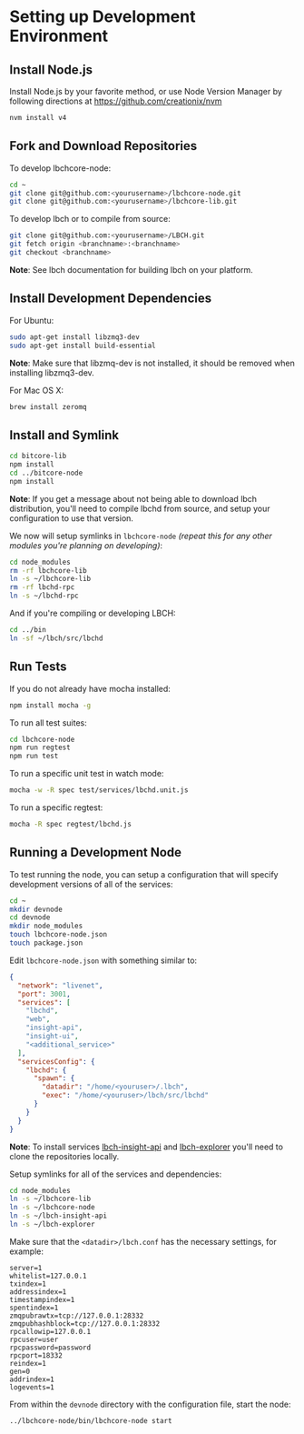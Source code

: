 # Setting up Development Environment

## Install Node.js

Install Node.js by your favorite method, or use Node Version Manager by following directions at https://github.com/creationix/nvm

```bash
nvm install v4
```

## Fork and Download Repositories

To develop lbchcore-node:

```bash
cd ~
git clone git@github.com:<yourusername>/lbchcore-node.git
git clone git@github.com:<yourusername>/lbchcore-lib.git
```

To develop lbch or to compile from source:

```bash
git clone git@github.com:<yourusername>/LBCH.git
git fetch origin <branchname>:<branchname>
git checkout <branchname>
```
**Note**: See lbch documentation for building lbch on your platform.


## Install Development Dependencies

For Ubuntu:
```bash
sudo apt-get install libzmq3-dev
sudo apt-get install build-essential
```
**Note**: Make sure that libzmq-dev is not installed, it should be removed when installing libzmq3-dev.


For Mac OS X:
```bash
brew install zeromq
```

## Install and Symlink

```bash
cd bitcore-lib
npm install
cd ../bitcore-node
npm install
```
**Note**: If you get a message about not being able to download lbch distribution, you'll need to compile lbchd from source, and setup your configuration to use that version.


We now will setup symlinks in `lbchcore-node` *(repeat this for any other modules you're planning on developing)*:
```bash
cd node_modules
rm -rf lbchcore-lib
ln -s ~/lbchcore-lib
rm -rf lbchd-rpc
ln -s ~/lbchd-rpc
```

And if you're compiling or developing LBCH:
```bash
cd ../bin
ln -sf ~/lbch/src/lbchd
```

## Run Tests

If you do not already have mocha installed:
```bash
npm install mocha -g
```

To run all test suites:
```bash
cd lbchcore-node
npm run regtest
npm run test
```

To run a specific unit test in watch mode:
```bash
mocha -w -R spec test/services/lbchd.unit.js
```

To run a specific regtest:
```bash
mocha -R spec regtest/lbchd.js
```

## Running a Development Node

To test running the node, you can setup a configuration that will specify development versions of all of the services:

```bash
cd ~
mkdir devnode
cd devnode
mkdir node_modules
touch lbchcore-node.json
touch package.json
```

Edit `lbchcore-node.json` with something similar to:
```json
{
  "network": "livenet",
  "port": 3001,
  "services": [
    "lbchd",
    "web",
    "insight-api",
    "insight-ui",
    "<additional_service>"
  ],
  "servicesConfig": {
    "lbchd": {
      "spawn": {
        "datadir": "/home/<youruser>/.lbch",
        "exec": "/home/<youruser>/lbch/src/lbchd"
      }
    }
  }
}
```

**Note**: To install services [lbch-insight-api](https://github.com/LightBurdenOfficial/insight-api) and [lbch-explorer](https://github.com/LightBurdenOfficial/lbch-explorer) you'll need to clone the repositories locally.

Setup symlinks for all of the services and dependencies:

```bash
cd node_modules
ln -s ~/lbchcore-lib
ln -s ~/lbchcore-node
ln -s ~/lbch-insight-api
ln -s ~/lbch-explorer
```

Make sure that the `<datadir>/lbch.conf` has the necessary settings, for example:
```
server=1
whitelist=127.0.0.1
txindex=1
addressindex=1
timestampindex=1
spentindex=1
zmqpubrawtx=tcp://127.0.0.1:28332
zmqpubhashblock=tcp://127.0.0.1:28332
rpcallowip=127.0.0.1
rpcuser=user
rpcpassword=password
rpcport=18332
reindex=1
gen=0
addrindex=1
logevents=1
```

From within the `devnode` directory with the configuration file, start the node:
```bash
../lbchcore-node/bin/lbchcore-node start
```